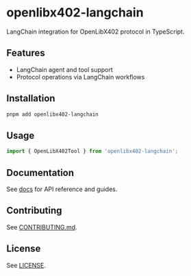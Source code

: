 # openlibx402-langchain

LangChain integration for OpenLibX402 protocol in TypeScript.

## Features

- LangChain agent and tool support
- Protocol operations via LangChain workflows

## Installation

```bash
pnpm add openlibx402-langchain
```

## Usage

```typescript
import { OpenLibX402Tool } from 'openlibx402-langchain';
```

## Documentation

See [docs](https://openlibx402.github.io/docs/packages/typescript/openlibx402-langchain/) for API reference and guides.

## Contributing

See [CONTRIBUTING.md](https://github.com/openlibx402/openlibx402/blob/main/CONTRIBUTING.md).

## License

See [LICENSE](https://github.com/openlibx402/openlibx402/blob/main/LICENSE).
